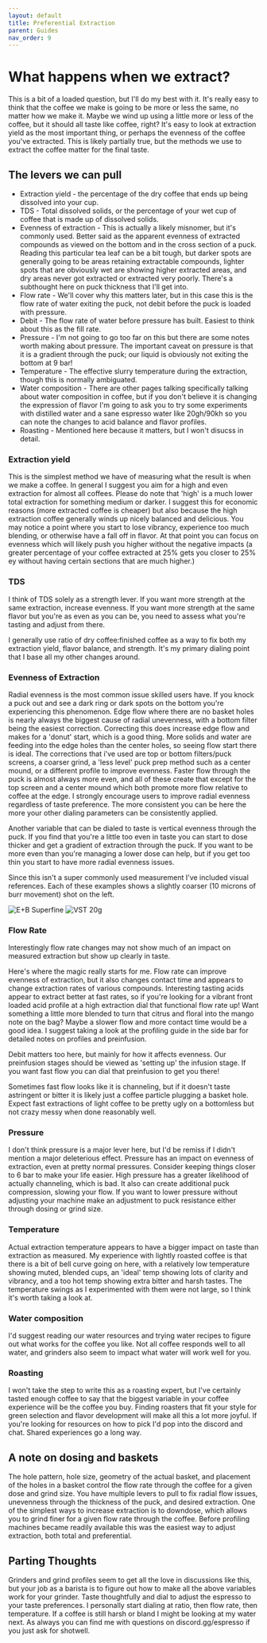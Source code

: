 ```yaml
---
layout: default
title: Preferential Extraction
parent: Guides
nav_order: 9
---
```


# What happens when we extract?
This is a bit of a loaded question, but I'll do my best with it. It's really easy to think that the coffee we make is going to be more or less the same, no matter how we make it. Maybe we wind up using a little more or less of the coffee, but it should all taste like coffee, right? It's easy to look at extraction yield as the most important thing, or perhaps the evenness of the coffee you've extracted. This is likely partially true, but the methods we use to extract the coffee matter for the final taste. 

## The levers we can pull
* Extraction yield - the percentage of the dry coffee that ends up being dissolved into your cup.
* TDS - Total dissolved solids, or the percentage of your wet cup of coffee that is made up of dissolved solids.
* Evenness of extraction - This is actually a likely misnomer, but it's commonly used. Better said as the apparent evenness of extracted compounds as viewed on the bottom and in the cross section of a puck. Reading this particular tea leaf can be a bit tough, but darker spots are generally going to be areas retaining extractable compounds, lighter spots that are obviously wet are showing higher extracted areas, and dry areas never got extracted or extracted very poorly. There's a subthought here on puck thickness that I'll get into.
* Flow rate - We'll cover why this matters later, but in this case this is the flow rate of water exiting the puck, not debit before the puck is loaded with pressure.
* Debit - The flow rate of water before pressure has built. Easiest to think about this as the fill rate.
* Pressure - I'm not going to go too far on this but there are some notes worth making about pressure. The important caveat on pressure is that it is a gradient through the puck; our liquid is obviously not exiting the bottom at 9 bar!
* Temperature - The effective slurry temperature during the extraction, though this is normally ambiguated.
* Water composition - There are other pages talking specifically talking about water composition in coffee, but if you don't believe it is changing the expression of flavor I'm going to ask you to try some experiments with distilled water and a sane espresso water like 20gh/90kh so you can note the changes to acid balance and flavor profiles.
* Roasting - Mentioned here because it matters, but I won't disucss in detail.

### Extraction yield
This is the simplest method we have of measuring what the result is when we make a coffee. In general I suggest you aim for a high and even extraction for almost all coffees. Please do note that 'high' is a much lower total extraction for something medium or darker. I suggest this for economic reasons (more extracted coffee is cheaper) but also because the high extraction coffee generally winds up nicely balanced and delicious. You may notice a point where you start to lose vibrancy, experience too much blending, or otherwise have a fall off in flavor. At that point you can focus on evenness which will likely push you higher without the negative impacts (a greater percentage of your coffee extracted at 25% gets you closer to 25% ey without having certain sections that are much higher.)

### TDS
I think of TDS solely as a strength lever. If you want more strength at the same extraction, increase evenness. If you want more strength at the same flavor but you're as even as you can be, you need to assess what you're tasting and adjust from there.

I generally use ratio of dry coffee:finished coffee as a way to fix both my extraction yield, flavor balance, and strength. It's my primary dialing point that I base all my other changes around.

### Evenness of Extraction
Radial evenness is the most common issue skilled users have. If you knock a puck out and see a dark ring or dark spots on the bottom you're experiencing this phenomenon. Edge flow where there are no basket holes is nearly always the biggest cause of radial unevenness, with a bottom filter being the easiest correction. Correcting this does increase edge flow and makes for a 'donut' start, which is a good thing. More solids and water are feeding into the edge holes than the center holes, so seeing flow start there is ideal. The corrections that i've used are top or bottom filters/puck screens, a coarser grind, a 'less level' puck prep method such as a center mound, or a different profile to improve evenness. Faster flow through the puck is almost always more even, and all of these create that except for the top screen and a center mound which both promote more flow relative to coffee at the edge. I strongly encourage users to improve radial evenness regardless of taste preference. The more consistent you can be here the more your other dialing parameters can be consistently applied.

Another variable that can be dialed to taste is vertical evenness through the puck. If you find that you're a little too even in taste you can start to dose thicker and get a gradient of extraction through the puck. If you want to be more even than you're managing a lower dose can help, but if you get too thin you start to have more radial evenness issues.

Since this isn't a super commonly used measurement I've included visual references. Each of these examples shows a slightly coarser (10 microns of burr movement) shot on the left.

![E+B Superfine](https://espressoaf.com/images/ims-even.jpeg)
![VST 20g](https://espressoaf.com/images/vst-even.jpeg)

### Flow Rate
Interestingly flow rate changes may not show much of an impact on measured extraction but show up clearly in taste.

Here's where the magic really starts for me. Flow rate can improve evenness of extraction, but it also changes contact time and appears to change extraction rates of various compounds. Interesting tasting acids appear to extract better at fast rates, so if you're looking for a vibrant front loaded acid profile at a high extraction dial that functional flow rate up! Want something a little more blended to turn that citrus and floral into the mango note on the bag? Maybe a slower flow and more contact time would be a good idea. I suggest taking a look at the profiling guide in the side bar for detailed notes on profiles and preinfusion.

Debit matters too here, but mainly for how it affects evenness. Our preinfusion stages should be viewed as 'setting up' the infusion stage. If you want fast flow you can dial that preinfusion to get you there!

Sometimes fast flow looks like it is channeling, but if it doesn't taste astringent or bitter it is likely just a coffee particle plugging a basket hole. Expect fast extractions of light coffee to be pretty ugly on a bottomless but not crazy messy when done reasonably well.

### Pressure
I don't think pressure is a major lever here, but I'd be remiss if I didn't mention a major deleterious effect. Pressure has an impact on evenness of extraction, even at pretty normal pressures. Consider keeping things closer to 6 bar to make your life easier. High pressure has a greater likelihood of actually channeling, which is bad. It also can create additional puck compression, slowing your flow. If you want to lower pressure without adjusting your machine make an adjustment to puck resistance either through dosing or grind size.

### Temperature
Actual extraction temperature appears to have a bigger impact on taste than extraction as measured. My experience with lightly roasted coffee is that there is a bit of bell curve going on here, with a relatively low temperature showing muted, blended cups, an 'ideal' temp showing lots of clarity and vibrancy, and a too hot temp showing extra bitter and harsh tastes. The temperature swings as I experimented with them were not large, so I think it's worth taking a look at.

### Water composition
I'd suggest reading our water resources and trying water recipes to figure out what works for the coffee you like. Not all coffee responds well to all water, and grinders also seem to impact what water will work well for you.

### Roasting
I won't take the step to write this as a roasting expert, but I've certainly tasted enough coffee to say that the biggest variable in your coffee experience will be the coffee you buy. Finding roasters that fit your style for green selection and flavor development will make all this a lot more joyful. If you're looking for resources on how to pick I'd pop into the discord and chat. Shared experiences go a long way.

## A note on dosing and baskets
The hole pattern, hole size, geometry of the actual basket, and placement of the holes in a basket control the flow rate through the coffee for a given dose and grind size. You have multiple levers to pull to fix radial flow issues, unevenness through the thickness of the puck, and desired extraction. One of the simplest ways to increase extraction is to downdose, which allows you to grind finer for a given flow rate through the coffee. Before profiling machines became readily available this was the easiest way to adjust extraction, both total and preferential.

## Parting Thoughts
Grinders and grind profiles seem to get all the love in discussions like this, but your job as a barista is to figure out how to make all the above variables work for your grinder. Taste thoughtfully and dial to adjust the espresso to your taste preferences. I personally start dialing at ratio, then flow rate, then temperature. If a coffee is still harsh or bland I might be looking at my water next. As always you can find me with questions on discord.gg/espresso if you just ask for shotwell.
